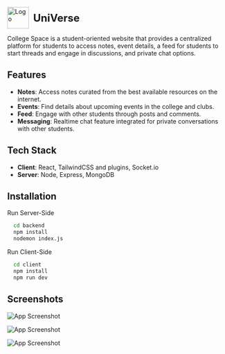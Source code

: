<p style="display: flex; align-items: center;">
  <img src="https://www.simpleimageresizer.com/_uploads/photos/129acee4/Designer__1_-removebg-preview_13.png" alt="Logo" width="50" style="margin-right: 10px;" />
  <span style="font-size: 24px; font-weight: bold;">UniVerse</span>
</p>


College Space is a student-oriented website that provides a centralized platform for students to access notes, event details, a feed for students to start threads and engage in discussions, and private chat options.


## Features

- **Notes**: Access notes curated from the best available resources on the internet.
- **Events**: Find details about upcoming events in the college and clubs.
- **Feed**: Engage with other students through posts and comments.
- **Messaging**: Realtime chat feature integrated for private conversations with other students.


## Tech Stack

- **Client**: React, TailwindCSS and plugins, Socket.io
- **Server**: Node, Express, MongoDB


## Installation

Run Server-Side

```bash
  cd backend
  npm install
  nodemon index.js
```

Run Client-Side

```bash
  cd client
  npm install
  npm run dev
``` 
## Screenshots

![App Screenshot](https://res.cloudinary.com/dea2qvovj/image/upload/v1717587601/my-images/Screenshot_2024-06-05_170602_q5afdq.png)

![App Screenshot](https://res.cloudinary.com/dea2qvovj/image/upload/v1717587604/my-images/Screenshot_2024-06-05_170620_zxfni5.png)

![App Screenshot](https://res.cloudinary.com/dea2qvovj/image/upload/v1717587595/my-images/Screenshot_2024-06-05_170514_owlg4i.png)


